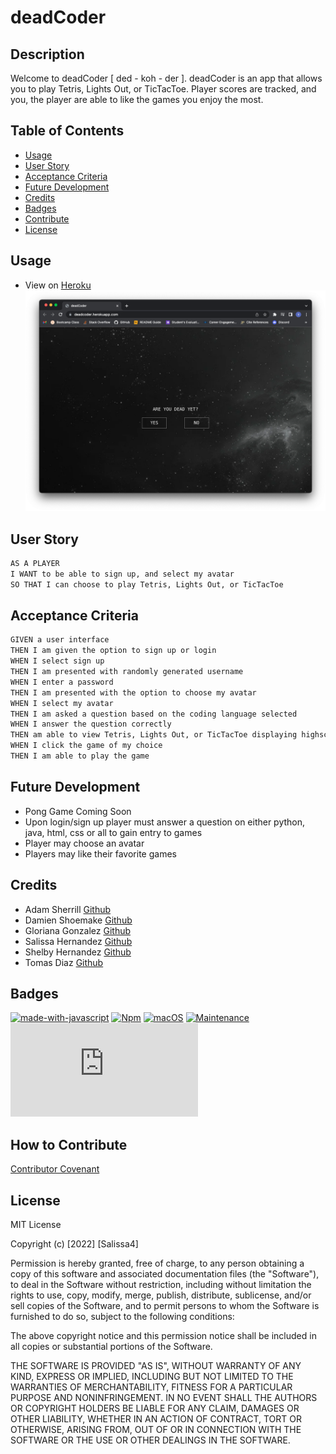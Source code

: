 # deadCoder
 
## Description

Welcome to deadCoder [ ded - koh - der ]. deadCoder is an app that allows you to play Tetris, Lights Out, or TicTacToe. Player scores are tracked, and you, the player are able to like the games you enjoy the most. 

## Table of Contents
- [Usage](#usage)
- [User Story](#user-story)
- [Acceptance Criteria](#acceptance-criteria)
- [Future Development](#future-development)
- [Credits](#credits)
- [Badges](#badges)
- [Contribute](#how-to-contribute)
- [License](#license)

## Usage

- View on [Heroku](https://deadcoder-db1047388a9e.herokuapp.com)
![deadCoder](/client/src/assets/Demo/demo.png)  

## User Story

```md
AS A PLAYER
I WANT to be able to sign up, and select my avatar
SO THAT I can choose to play Tetris, Lights Out, or TicTacToe
```
## Acceptance Criteria

```md
GIVEN a user interface
THEN I am given the option to sign up or login
WHEN I select sign up
THEN I am presented with randomly generated username
WHEN I enter a password
THEN I am presented with the option to choose my avatar
WHEN I select my avatar
THEN I am asked a question based on the coding language selected
WHEN I answer the question correctly
THEN am able to view Tetris, Lights Out, or TicTacToe displaying highscores and likes
WHEN I click the game of my choice
THEN I am able to play the game
```

## Future Development

- Pong Game Coming Soon
- Upon login/sign up player must answer a question on either python, java, html, css or all to gain entry to games
- Player may choose an avatar
- Players may like their favorite games


## Credits 

- Adam Sherrill [Github](https://github.com/ajsherrill2)
- Damien Shoemake [Github](https://github.com/Damien-Shoemake)
- Gloriana Gonzalez [Github](https://github.com/ggggglo)
- Salissa Hernandez [Github](https://github.com/Salissa4)
- Shelby Hernandez [Github](https://github.com/Shernandez927)
- Tomas Diaz [Github](https://github.com/tomasdiaz83)

## Badges

[![made-with-javascript](https://img.shields.io/badge/Made%20with-JavaScript-1f425f.svg)](https://www.javascript.com)
[![Npm](https://badgen.net/badge/icon/npm?icon=npm&label)](https://https://npmjs.com/)
[![macOS](https://svgshare.com/i/ZjP.svg)](https://svgshare.com/i/ZjP.svg)
[![Maintenance](https://img.shields.io/badge/Maintained%3F-no-red.svg)](https://bitbucket.org/lbesson/ansi-colors)
[![GitHub license](https://badgen.net/github/license/Naereen/Strapdown.js)](https://github.com/Naereen/StrapDown.js/blob/master/LICENSE)

## How to Contribute

[Contributor Covenant](https://www.contributor-covenant.org/) 

## License

MIT License

Copyright (c) [2022] [Salissa4]

Permission is hereby granted, free of charge, to any person obtaining a copy
of this software and associated documentation files (the "Software"), to deal
in the Software without restriction, including without limitation the rights
to use, copy, modify, merge, publish, distribute, sublicense, and/or sell
copies of the Software, and to permit persons to whom the Software is
furnished to do so, subject to the following conditions:

The above copyright notice and this permission notice shall be included in all
copies or substantial portions of the Software.

THE SOFTWARE IS PROVIDED "AS IS", WITHOUT WARRANTY OF ANY KIND, EXPRESS OR
IMPLIED, INCLUDING BUT NOT LIMITED TO THE WARRANTIES OF MERCHANTABILITY,
FITNESS FOR A PARTICULAR PURPOSE AND NONINFRINGEMENT. IN NO EVENT SHALL THE
AUTHORS OR COPYRIGHT HOLDERS BE LIABLE FOR ANY CLAIM, DAMAGES OR OTHER
LIABILITY, WHETHER IN AN ACTION OF CONTRACT, TORT OR OTHERWISE, ARISING FROM,
OUT OF OR IN CONNECTION WITH THE SOFTWARE OR THE USE OR OTHER DEALINGS IN THE
SOFTWARE.


